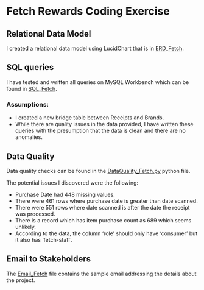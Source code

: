 # Fetch Rewards Coding Exercise

## Relational Data Model

I created a relational data model using LucidChart that is in [ERD_Fetch](https://github.com/arvindkravi/fetch_analysis/blob/main/ERD_Fetch.pdf).

## SQL queries

I have tested and written all queries on MySQL Workbench which can be found in [SQL_Fetch](https://github.com/arvindkravi/fetch_analysis/blob/main/SQL_Fetch.pdf).

### Assumptions:

- I created a new bridge table between Receipts and Brands.
- While there are quality issues in the data provided, I have written these queries with the presumption that the data is clean and there are no anomalies.

## Data Quality

Data quality checks can be found in the [DataQuality_Fetch.py](https://github.com/arvindkravi/fetch_analysis/blob/main/DataQuality_Fetch.py) python file.

The potential issues I discovered were the following:

- Purchase Date had 448 missing values.
- There were 461 rows where purchase date is greater than date scanned.
- There were 551 rows where date scanned is after the date the receipt was processed.
- There is a record which has item purchase count as 689 which seems unlikely.
- According to the data, the column ‘role’ should only have ‘consumer’ but it also has ‘fetch-staff’.

## Email to Stakeholders

The [Email_Fetch](https://github.com/arvindkravi/fetch_analysis/blob/main/Email_Fetch.pdf) file contains the sample email addressing the details about the project.
